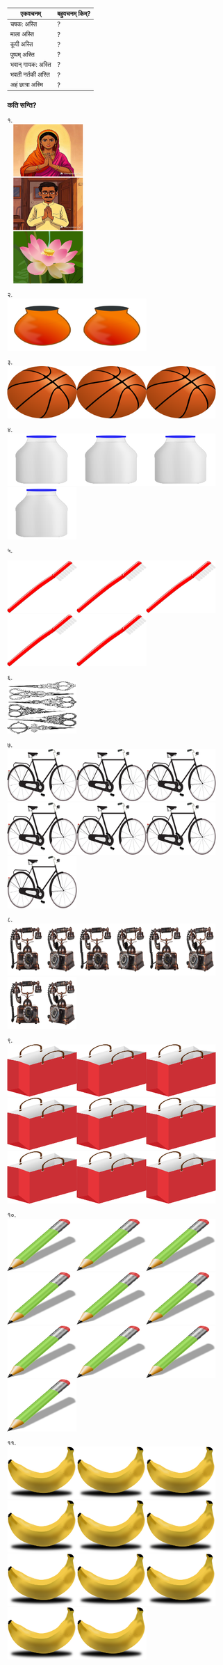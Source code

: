 एकवचनम् | बहुवचनम् किम्? |
|----|----|
चषक: अस्ति | ? |
माला अस्ति | ? |
कूपी अस्ति | ? |
पुष्पम् अस्ति | ? |
भवान् गायक: अस्ति | ? |
भवती नर्तकी अस्ति | ? |
अहं छात्रा अस्मि | ? |


### कति सन्ति?

१.  
     &emsp;<img src="pics\mahila.jpeg" width="160" height="120" />   
     &emsp;<img src="pics\pursushaha.jpeg" width="160" height="120" />   
     &emsp;<img src="pics/lotus.png" width="160" height="120" />  

२.  
 <img src="pics/pot.png" width="160" height="120" /><img src="pics/pot.png" width="160" height="120" />

३.  
 <img src="pics/ball.png" width="160" height="120"/><img src="pics/ball.png" width="160" height="120"/><img src="pics/ball.png" width="160" height="120"/>

४.  
<img src="pics/kupi.png" width="160" height="120"/><img src="pics/kupi.png" width="160" height="120"/><img src="pics/kupi.png" width="160" height="120"/><img src="pics/kupi.png" width="160" height="120"/>

५.  

<img src="pics/danthkuurchaha.png" width="160" height="120"
/><img src="pics/danthkuurchaha.png" width="160" height="120"/><img src="pics/danthkuurchaha.png" width="160" height="120"/><img src="pics/danthkuurchaha.png" width="160" height="120"/><img src="pics/danthkuurchaha.png" width="160" height="120"/>

६.  
 <img src="pics/kartharyaha.png" width="160" height="120"/> 

७.   
<img src="pics/dwichakrika.png" width="160" height="120"
/><img src="pics/dwichakrika.png" width="160" height="120"/><img src="pics/dwichakrika.png" width="160" height="120"/><img src="pics/dwichakrika.png" width="160" height="120"/><img src="pics/dwichakrika.png" width="160" height="120"/><img src="pics/dwichakrika.png" width="160" height="120"/><img src="pics/dwichakrika.png" width="160" height="120"/>

८.  
 <img src="pics/duraavaani.png" width="160" height="120"/><img src="pics/duraavaani.png" width="160" height="120"/><img src="pics/duraavaani.png" width="160" height="120"/><img src="pics/duraavaani.png" width="160" height="120"/> 

९.  
<img src="pics/syutaha.png" width="160" height="120"
/><img src="pics/syutaha.png" width="160" height="120"/><img src="pics/syutaha.png" width="160" height="120"/><img src="pics/syutaha.png" width="160" height="120"/><img src="pics/syutaha.png" width="160" height="120"/><img src="pics/syutaha.png" width="160" height="120"/><img src="pics/syutaha.png" width="160" height="120"/><img src="pics/syutaha.png" width="160" height="120"/><img src="pics/syutaha.png" width="160" height="120"/>

१०.   
<img src="pics/ankani.png" width="160" height="120"
/><img src="pics/ankani.png" width="160" height="120"
/><img src="pics/ankani.png" width="160" height="120"
/><img src="pics/ankani.png" width="160" height="120"
/><img src="pics/ankani.png" width="160" height="120"
/><img src="pics/ankani.png" width="160" height="120"
/><img src="pics/ankani.png" width="160" height="120"
/><img src="pics/ankani.png" width="160" height="120"
/><img src="pics/ankani.png" width="160" height="120"
/><img src="pics/ankani.png" width="160" height="120"
/>

११.   
<img src="pics/kadaliPhalam.png" width="160" height="120"
/><img src="pics/kadaliPhalam.png" width="160" height="120"
/><img src="pics/kadaliPhalam.png" width="160" height="120"
/><img src="pics/kadaliPhalam.png" width="160" height="120"
/><img src="pics/kadaliPhalam.png" width="160" height="120"
/><img src="pics/kadaliPhalam.png" width="160" height="120"
/><img src="pics/kadaliPhalam.png" width="160" height="120"
/><img src="pics/kadaliPhalam.png" width="160" height="120"
/><img src="pics/kadaliPhalam.png" width="160" height="120"
/><img src="pics/kadaliPhalam.png" width="160" height="120"
/><img src="pics/kadaliPhalam.png" width="160" height="120"
/>
